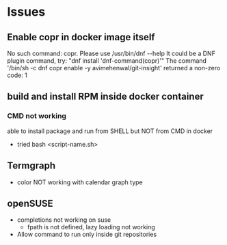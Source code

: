# Issues

## Enable copr in docker image itself

No such command: copr. Please use /usr/bin/dnf --help
It could be a DNF plugin command, try: "dnf install 'dnf-command(copr)'"
The command '/bin/sh -c dnf copr enable -y avimehenwal/git-insight' returned a non-zero code: 1

## build and install RPM inside docker container

### CMD not working

able to install package and run from SHELL but NOT from CMD in docker

- tried bash <script-name.sh>

## Termgraph

- color NOT working with calendar graph type

## openSUSE

- completions not working on suse
  - fpath is not defined, lazy loading not working
- Allow command to run only inside git repositories
